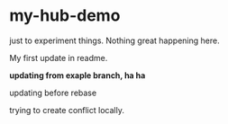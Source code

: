 # my-hub-demo
just to experiment things. Nothing great happening here.

My first update in readme.

__updating from exaple branch, ha ha__

updating before rebase

trying to create conflict locally.
